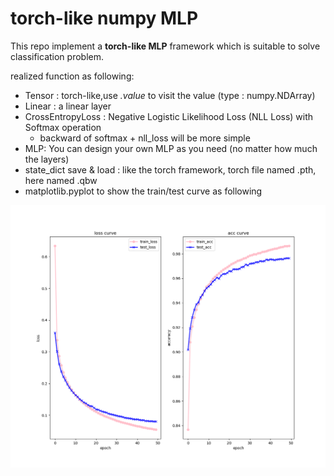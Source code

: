 # torch-like numpy MLP
This repo implement a **torch-like MLP** framework which is suitable to solve classification problem.

realized function as following:
- Tensor : torch-like,use *.value* to visit the value (type : numpy.NDArray)
- Linear : a linear layer 
- CrossEntropyLoss : Negative Logistic Likelihood Loss (NLL Loss) with Softmax operation
    - backward of softmax + nll_loss will be more simple
- MLP: You can design your own MLP as you need (no matter how much the layers)
- state_dict save & load : like the torch framework, torch file named .pth, here named .qbw
- matplotlib.pyplot to show the train/test curve as following

![](./log/log3/curve.png)


